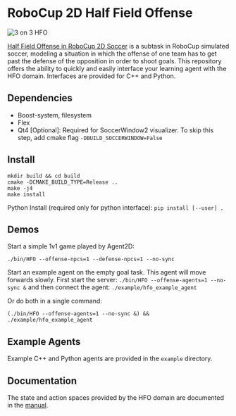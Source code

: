 RoboCup 2D Half Field Offense
===============

![3 on 3 HFO](https://github.com/mhauskn/HFO/blob/master/img/hfo3on3.png)

[Half Field Offense in RoboCup 2D Soccer](http://www.cs.utexas.edu/~AustinVilla/sim/halffieldoffense/) is a subtask in RoboCup simulated soccer, modeling a situation in which the offense of one team has to get past the defense of the opposition in order to shoot goals. This repository offers the ability to quickly and easily interface your learning agent with the HFO domain. Interfaces are provided for C++ and Python.

## Dependencies
 - Boost-system, filesystem
 - Flex
 - Qt4 [Optional]: Required for SoccerWindow2 visualizer. To skip this step, add cmake flag `-DBUILD_SOCCERWINDOW=False`

## Install
```
mkdir build && cd build
cmake -DCMAKE_BUILD_TYPE=Release ..
make -j4
make install
```
Python Install (required only for python interface): `pip install [--user] .`

## Demos
Start a simple 1v1 game played by Agent2D:
```
./bin/HFO --offense-npcs=1 --defense-npcs=1 --no-sync
```

Start an example agent on the empty goal task. This agent will move
forwards slowly. First start the server: `./bin/HFO --offense-agents=1
--no-sync &` and then connect the agent: `./example/hfo_example_agent`

Or do both in a single command:
```
(./bin/HFO --offense-agents=1 --no-sync &) && ./example/hfo_example_agent
```

## Example Agents
Example C++ and Python agents are provided in the `example` directory.

## Documentation
The state and action spaces provided by the HFO domain are documented in the [manual](doc/manual.pdf).